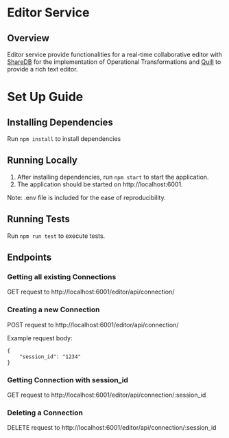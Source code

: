 # Editor Service

## Overview

Editor service provide functionalities for a real-time collaborative editor with [ShareDB](https://share.github.io/sharedb/) for the implementation of Operational Transformations and [Quill](https://quilljs.com/) to provide a rich text editor.

# Set Up Guide

## Installing Dependencies

Run `npm install` to install dependencies

## Running Locally

1. After installing dependencies, run `npm start` to start the application.
2. The application should be started on http://localhost:6001.

Note: .env file is included for the ease of reproducibility.

## Running Tests

Run `npm run test` to execute tests.

## Endpoints

### Getting all existing Connections

GET request to http://localhost:6001/editor/api/connection/

### Creating a new Connection

POST request to http://localhost:6001/editor/api/connection/

Example request body:
```
{
    "session_id": "1234"
}
```

### Getting Connection with session_id

GET request to http://localhost:6001/editor/api/connection/:session_id

### Deleting a Connection

DELETE request to http://localhost:6001/editor/api/connection/:session_id